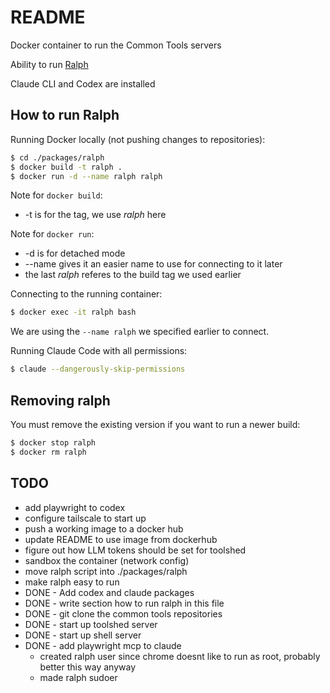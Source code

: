 # README

Docker container to run the Common Tools servers

Ability to run [Ralph](https://ghuntley.com/ralph/)

Claude CLI and Codex are installed

## How to run Ralph

Running Docker locally (not pushing changes to repositories):

```bash
$ cd ./packages/ralph
$ docker build -t ralph .
$ docker run -d --name ralph ralph
```

Note for `docker build`:

- -t is for the tag, we use _ralph_ here

Note for `docker run`:

- -d is for detached mode
- --name gives it an easier name to use for connecting to it later
- the last _ralph_ referes to the build tag we used earlier

Connecting to the running container:

```bash
$ docker exec -it ralph bash
```

We are using the `--name ralph` we specified earlier to connect.

Running Claude Code with all permissions:

```bash
$ claude --dangerously-skip-permissions
```

## Removing ralph

You must remove the existing version if you want to run a newer build:

```bash
$ docker stop ralph
$ docker rm ralph
```

## TODO

- add playwright to codex
- configure tailscale to start up
- push a working image to a docker hub
- update README to use image from dockerhub
- figure out how LLM tokens should be set for toolshed
- sandbox the container (network config)
- move ralph script into ./packages/ralph
- make ralph easy to run
- DONE - Add codex and claude packages
- DONE - write section how to run ralph in this file
- DONE - git clone the common tools repositories
- DONE - start up toolshed server
- DONE - start up shell server
- DONE - add playwright mcp to claude
  - created ralph user since chrome doesnt like to run as root, probably better
    this way anyway
  - made ralph sudoer
